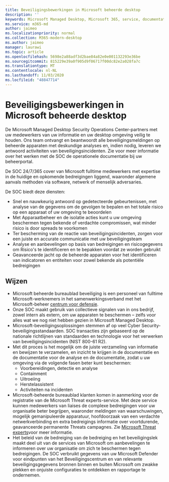 ```yaml
---
title: Beveiligingsbewerkingen in Microsoft beheerde desktop
description: ''
keywords: Microsoft Managed Desktop, Microsoft 365, service, documentatie
ms.service: m365-md
author: jaimeo
ms.localizationpriority: normal
ms.collection: M365-modern-desktop
ms.author: jaimeo
manager: laurawi
ms.topic: article
ms.openlocfilehash: 5698e2a88adf3d2bae84a82e0e001132293e36be
ms.sourcegitcommit: 815229e39a0f905d9f06717f00dc82e2a028fa7c
ms.translationtype: MT
ms.contentlocale: nl-NL
ms.lasthandoff: 11/03/2020
ms.locfileid: "48847714"
---
```

# <a name="security-operations-in-microsoft-managed-desktop"></a>Beveiligingsbewerkingen in Microsoft beheerde desktop

De Microsoft Managed Desktop Security Operations Center-partners met uw medewerkers van uw informatie en uw desktop omgeving veilig te houden. Ons team ontvangt en beantwoordt alle beveiligingsmeldingen op beheerde apparaten met deskundige analyses en, indien nodig, leveren we antwoord activiteiten van beveiligingsincidenten. Zie voor meer informatie over het werken met de SOC de operationele documentatie bij uw beheerportal.

De SOC 24/7/365 cover van Microsoft fulltime medewerkers met expertise in de huidige en opkomende bedreigingen liggend, waaronder algemene aanvals methoden via software, netwerk of menselijk adversaries.

De SOC biedt deze diensten:
- Snel en nauwkeurig antwoord op gedetecteerde gebeurtenissen, met analyse van de gegevens om de gevolgen te bepalen en het totale risico op een apparaat of uw omgeving te beoordelen
- Met Apparaatbeheer en de isolatie acties kunt u uw omgeving beschermen tegen bekende of verdachte compromissen, wat minder risico is door spreads te voorkomen
- Ter bescherming van de reactie van beveiligingsincidenten, zorgen voor een juiste en accurate communicatie met uw beveiligingsteam
- Analyse en aanbevelingen op basis van bedreigingen en risicogegevens om Risico's te identificeren en te bepakken voordat ze worden gebruikt
- Geavanceerde jacht op de beheerde apparaten voor het identificeren van indicatoren en entiteiten voor zowel bekende als potentiële bedreigingen

## <a name="processes"></a>Wijzen

- Microsoft beheerde bureaublad beveiliging is een personeel van fulltime Microsoft-werknemers in het samenwerkingsverband met het Microsoft-beheer [centrum voor defensie](https://www.microsoft.com/msrc/cdoc). 
- Onze SOC maakt gebruik van collectieve signalen van in ons bedrijf, zowel intern als extern, om uw apparaten te beschermen – zelfs voor alles wat we nog niet hebben gezien in Microsoft Managed Desktop.
- Microsoft-beveiligingsoplossingen stemmen af op veel Cyber Security-beveiligingsstandaarden. SOC transacties zijn gebaseerd op de nationale richtlijnen van standaarden en technologie voor het verwerken van beveiligingsincidenten (NIST 800-61 R2).
- Met dit proces is het mogelijk om de juiste verzameling van informatie en bewijzen te verzamelen, en inzicht te krijgen in de documentatie en de documentatie voor de analyse en de documentatie, zodat u uw omgeving via de volgende fasen beter kunt beschermen:
    - Voorbereidingen, detectie en analyse
    - Containment
    - Uitroeiing
    - Herstelassistent
    - Activiteiten na incidenten
- Microsoft-beheerde bureaublad klanten komen in aanmerking voor de registratie van de Microsoft Threat experts-service. Met deze service kunnen medewerkers van liaises de complexe bedreigingen voor uw organisatie beter begrijpen, waaronder meldingen van waarschuwingen, mogelijk gemanipuleerde apparatuur, hoofdoorzaak van een verdachte netwerkverbinding en extra bedreigings informatie over voortdurende, geavanceerde permanente Threats campagnes. Zie [Microsoft Threat experts](https://docs.microsoft.com/windows/security/threat-protection/microsoft-defender-atp/microsoft-threat-experts)voor meer informatie.
- Het beleid van de bedreiging van de bedreiging en het beveiligingslek maakt deel uit van de services van Microsoft om aanbevelingen te informeren over uw organisatie om zich te beschermen tegen bedreigingen. De SOC verbruikt gegevens van uw Microsoft Defender voor eindpunten van het Beveiligingscentrum en van relevante beveiligingsgegevens bronnen binnen en buiten Microsoft om zwakke plekken en onjuiste configuraties te ontdekken en rapportage te ondernemen.
